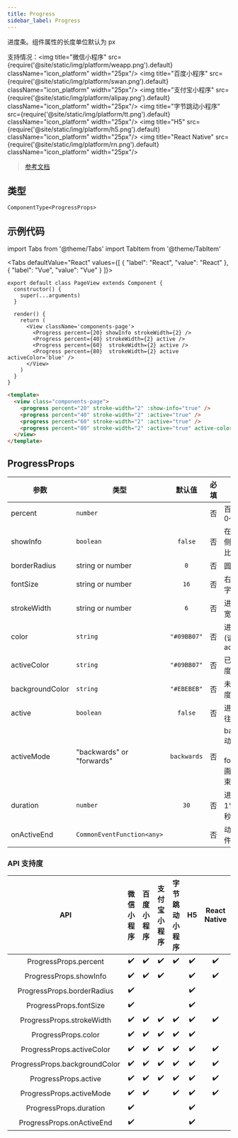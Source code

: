 ```yaml
---
title: Progress
sidebar_label: Progress
---
```


进度条。组件属性的长度单位默认为 px

支持情况：<img title="微信小程序" src={require('@site/static/img/platform/weapp.png').default} className="icon_platform" width="25px"/> <img title="百度小程序" src={require('@site/static/img/platform/swan.png').default} className="icon_platform" width="25px"/> <img title="支付宝小程序" src={require('@site/static/img/platform/alipay.png').default} className="icon_platform" width="25px"/> <img title="字节跳动小程序" src={require('@site/static/img/platform/tt.png').default} className="icon_platform" width="25px"/> <img title="H5" src={require('@site/static/img/platform/h5.png').default} className="icon_platform" width="25px"/> <img title="React Native" src={require('@site/static/img/platform/rn.png').default} className="icon_platform" width="25px"/>

> [参考文档](https://developers.weixin.qq.com/miniprogram/dev/component/progress.html)

## 类型

```tsx
ComponentType<ProgressProps>
```

## 示例代码

import Tabs from '@theme/Tabs'
import TabItem from '@theme/TabItem'

<Tabs
  defaultValue="React"
  values={[
  {
    "label": "React",
    "value": "React"
  },
  {
    "label": "Vue",
    "value": "Vue"
  }
]}>
<TabItem value="React">

```tsx
export default class PageView extends Component {
  constructor() {
    super(...arguments)
  }

  render() {
    return (
      <View className='components-page'>
        <Progress percent={20} showInfo strokeWidth={2} />
        <Progress percent={40} strokeWidth={2} active />
        <Progress percent={60}  strokeWidth={2} active />
        <Progress percent={80}  strokeWidth={2} active activeColor='blue' />
      </View>
    )
  }
}
```
</TabItem>
<TabItem value="Vue">

```html
<template>
  <view class="components-page">
    <progress percent="20" stroke-width="2" :show-info="true" />
    <progress percent="40" stroke-width="2" :active="true" />
    <progress percent="60" stroke-width="2" :active="true" />
    <progress percent="80" stroke-width="2" :active="true" active-color="blue" />
  </view>
</template>
```
</TabItem>
</Tabs>

## ProgressProps

| 参数 | 类型 | 默认值 | 必填 | 说明 |
| --- | --- | :---: | :---: | --- |
| percent | `number` |  | 否 | 百分比 0~100 |
| showInfo | `boolean` | `false` | 否 | 在进度条右侧显示百分比 |
| borderRadius | string or number | `0` | 否 | 圆角大小 |
| fontSize | string or number | `16` | 否 | 右侧百分比字体大小 |
| strokeWidth | string or number | `6` | 否 | 进度条线的宽度 |
| color | `string` | `"#09BB07"` | 否 | 进度条颜色 (请使用 activeColor) |
| activeColor | `string` | `"#09BB07"` | 否 | 已选择的进度条的颜色 |
| backgroundColor | `string` | `"#EBEBEB"` | 否 | 未选择的进度条的颜色 |
| active | `boolean` | `false` | 否 | 进度条从左往右的动画 |
| activeMode | "backwards" or "forwards" | `backwards` | 否 | backwards: 动画从头播<br /><br />forwards: 动画从上次结束点接着播 |
| duration | `number` | `30` | 否 | 进度增加 1% 所需毫秒数 |
| onActiveEnd | `CommonEventFunction<any>` |  | 否 | 动画完成事件 |

### API 支持度

| API | 微信小程序 | 百度小程序 | 支付宝小程序 | 字节跳动小程序 | H5 | React Native |
| :---: | :---: | :---: | :---: | :---: | :---: | :---: |
| ProgressProps.percent | ✔️ | ✔️ | ✔️ | ✔️ | ✔️ | ✔️ |
| ProgressProps.showInfo | ✔️ | ✔️ | ✔️ |  | ✔️ | ✔️ |
| ProgressProps.borderRadius | ✔️ |  |  |  | ✔️ |  |
| ProgressProps.fontSize | ✔️ |  |  |  | ✔️ |  |
| ProgressProps.strokeWidth | ✔️ | ✔️ | ✔️ | ✔️ | ✔️ | ✔️ |
| ProgressProps.color | ✔️ | ✔️ | ✔️ | ✔️ | ✔️ |  |
| ProgressProps.activeColor | ✔️ | ✔️ | ✔️ | ✔️ | ✔️ | ✔️ |
| ProgressProps.backgroundColor | ✔️ | ✔️ | ✔️ | ✔️ | ✔️ | ✔️ |
| ProgressProps.active | ✔️ | ✔️ | ✔️ | ✔️ | ✔️ | ✔️ |
| ProgressProps.activeMode | ✔️ | ✔️ |  | ✔️ | ✔️ | ✔️ |
| ProgressProps.duration | ✔️ |  |  |  | ✔️ |  |
| ProgressProps.onActiveEnd | ✔️ |  |  |  | ✔️ |  |
